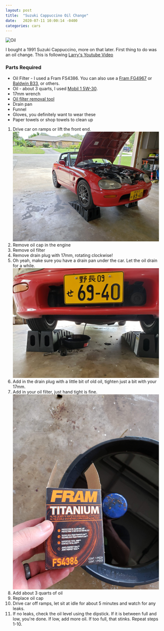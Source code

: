 ```yaml
---
layout: post
title:  "Suzuki Cappuccino Oil Change"
date:   2020-07-11 10:00:14 -0400
categories: cars
---
```


![Oil](/images/cap/1.png)


I bought a 1991 Suzuki Cappuccino, more on that later. First thing to do was an oil change. This is following [Larry's Youtube Video](https://www.youtube.com/watch?v=4M3r7QcHHKA)

### Parts Required
* Oil Filter - I used a Fram FS4386. You can also use a [Fram FG4967](https://amzn.to/2W5Qmje) or [Baldwin B33](https://amzn.to/3292e7S), or others.
* Oil - about 3 quarts, I used [Mobil 1 5W-30](https://amzn.to/328lP8o).
* 17mm wrench
* [Oil filter removal tool](https://amzn.to/3276yEI)
* Drain pan
* Funnel
* Gloves, you definitely want to wear these
* Paper towels or shop towels to clean up

1. Drive car on ramps or lift the front end.
![Oil](/images/cap/1.jpg)
2. Remove oil cap in the engine
3. Remove oil filter
4. Remove drain plug with 17mm, rotating clockwise!
5. Oh yeah, make sure you have a drain pan under the car. Let the oil drain for a while.
![Oil](/images/cap/2.jpg)
6. Add in the drain plug with a little bit of old oil, tighten just a bit with your 17mm.
7. Add in your oil filter, just hand tight is fine.
![Oil](/images/cap/3.jpg)
8. Add about 3 quarts of oil
9. Replace oil cap
10. Drive car off ramps, let sit at idle for about 5 minutes and watch for any leaks.
11. If no leaks, check the oil level using the dipstick. If it is between full and low, you're done. If low, add more oil. If too full, that stinks. Repeat steps 1-10.

